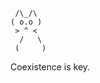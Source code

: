```
 /\_/\  
( o.o ) 
 > ^ <  
  /   \ 
 (     )
```

Coexistence is key.

<!---
thebooleanface/thebooleanface is a ✨ special ✨ repository because its `README.md` (this file) appears on your GitHub profile.
You can click the Preview link to take a look at your changes.
--->
